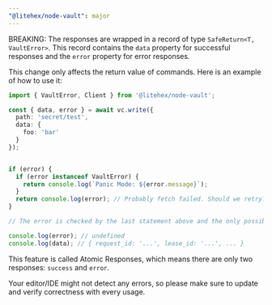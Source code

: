 ```yaml
---
"@litehex/node-vault": major
---
```


BREAKING: The responses are wrapped in a record of type `SafeReturn<T, VaultError>`. This record contains the `data` property for successful responses and the `error` property for error responses.

This change only affects the return value of commands. Here is an example of how to use it:

```typescript
import { VaultError, Client } from '@litehex/node-vault';

const { data, error } = await vc.write({
  path: 'secret/test',
  data: {
    foo: 'bar'
  }
});


if (error) {
  if (error instanceof VaultError) {
    return console.log(`Panic Mode: ${error.message}`);
  }
  return console.log(error); // Probably fetch failed. Should we retry?
}

// The error is checked by the last statement above and the only possibility is the success response with the `data` property

console.log(error); // undefined
console.log(data); // { request_id: '...', lease_id: '...', ... }
```

This feature is called Atomic Responses, which means there are only two responses: `success` and `error`.

Your editor/IDE might not detect any errors, so please make sure to update and verify correctness with every usage.
